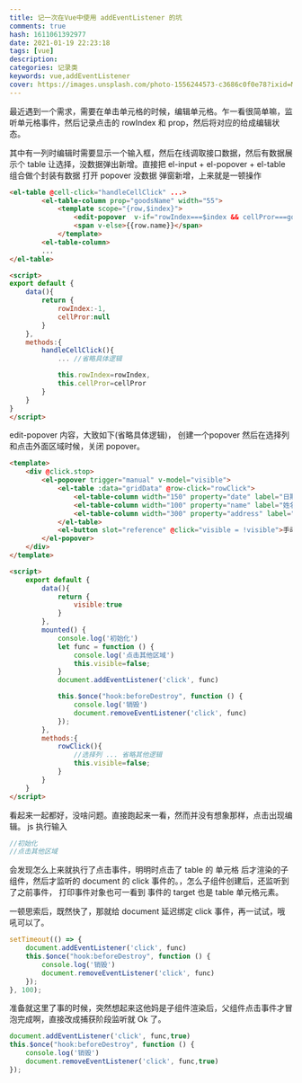 ```yaml
---
title: 记一次在Vue中使用 addEventListener 的坑
comments: true
hash: 1611061392977
date: 2021-01-19 22:23:18
tags: [vue]
description:
categories: 记录类
keywords: vue,addEventListener
cover: https://images.unsplash.com/photo-1556244573-c3686c0f0e78?ixid=Mnw4OTgyNHwwfDF8c2VhcmNofDIwfHxjb2RlfGVufDB8fHx8MTY1MDEyNDk0Ng&ixlib=rb-1.2.1&w=750&dpi=2
---
```


最近遇到一个需求，需要在单击单元格的时候，编辑单元格。乍一看很简单嘛，监听单元格事件，然后记录点击的 rowIndex 和 prop，然后将对应的给成编辑状态。
<!--more-->
其中有一列时编辑时需要显示一个输入框，然后在线调取接口数据，然后有数据展示个 table 让选择，没数据弹出新增。直接把 el-input + el-popover + el-table 组合做个封装有数据 打开 popover 没数据 弹窗新增，上来就是一顿操作

``` html
<el-table @cell-click="handleCellClick" ...>
        <el-table-column prop="goodsName" width="55">
            <template scope="{row,$index}">
                <edit-popover  v-if="rowIndex===$index && cellPror===goodsName"></edit-popover>
                <span v-else>{{row.name}}</span>
            </template>
        <el-table-column>
        ...
</el-table>

<script>
export default {
    data(){
        return {
            rowIndex:-1,
            cellPror:null
        }
    },
    methods:{
        handleCellClick(){
            ... //省略具体逻辑

            this.rowIndex=rowIndex,
            this.cellPror=cellPror
        }
    }
}
</script>
```
edit-popover 内容，大致如下(省略具体逻辑)， 创建一个popover 然后在选择列和点击外面区域时候，关闭 popover。
```html
<template>
    <div @click.stop>
        <el-popover trigger="manual" v-model="visible">
            <el-table :data="gridData" @row-click="rowClick">
                <el-table-column width="150" property="date" label="日期"></el-table-column>
                <el-table-column width="100" property="name" label="姓名"></el-table-column>
                <el-table-column width="300" property="address" label="地址"></el-table-column>
            </el-table>
            <el-button slot="reference" @click="visible = !visible">手动激活</el-button>
        </el-popover>
    </div>
</template>

<script>
    export default {
        data(){
            return {
                visible:true
            }
        },
        mounted() {
            console.log('初始化')
            let func = function () {
                console.log('点击其他区域')
                this.visible=false;
            }
            document.addEventListener('click', func)

            this.$once("hook:beforeDestroy", function () {
                console.log('销毁')
                document.removeEventListener('click', func)
            });
        },
        methods:{
            rowClick(){
                //选择列 ... 省略其他逻辑
                this.visible=false;
            }
        }
    }
</script>

```
看起来一起都好，没啥问题。直接跑起来一看，然而并没有想象那样，点击出现编辑。
js 执行输入
``` js
//初始化
//点击其他区域
```
会发现怎么上来就执行了点击事件，明明时点击了 table 的 单元格 后才渲染的子组件，然后才监听的 document 的 click 事件的。，怎么子组件创建后，还监听到了之前事件， 打印事件对象也可一看到 事件的 target 也是 table 单元格元素。

一顿思索后，既然快了，那就给 document 延迟绑定 click 事件，再一试试，哦吼可以了。
``` js
setTimeout(() => {
    document.addEventListener('click', func)
    this.$once("hook:beforeDestroy", function () {
        console.log('销毁')
        document.removeEventListener('click', func)
    });     
}, 100);
```

准备就这里了事的时候，突然想起来这他妈是子组件渲染后，父组件点击事件才冒泡完成啊，直接改成捕获阶段监听就 Ok 了。
``` js
document.addEventListener('click', func,true)
this.$once("hook:beforeDestroy", function () {
    console.log('销毁')
    document.removeEventListener('click', func,true)
});
```
